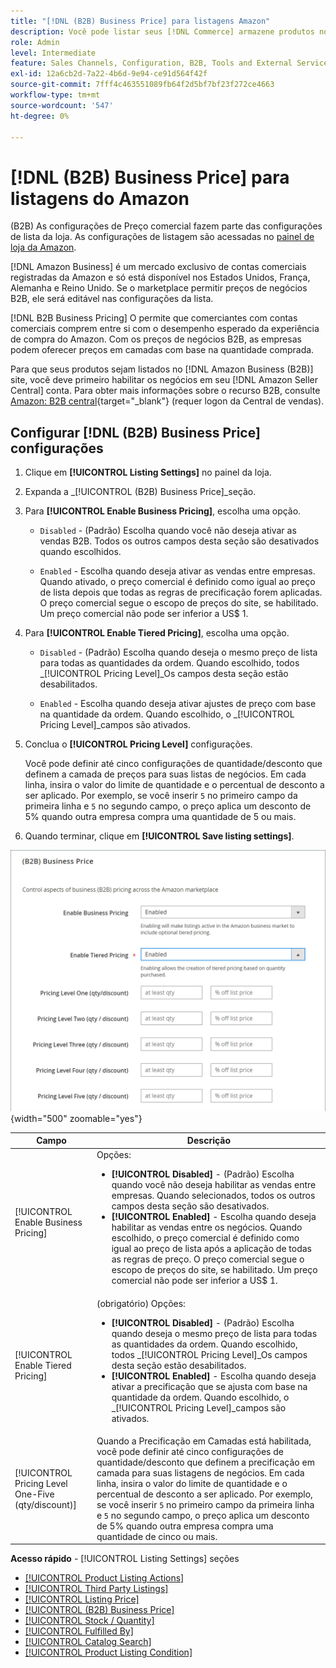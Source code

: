 ```yaml
---
title: "[!DNL (B2B) Business Price] para listagens Amazon"
description: Você pode listar seus [!DNL Commerce] armazene produtos no site Amazon Business (B2B) habilitando negócios em seu Amazon [!DNL Seller Central] conta.
role: Admin
level: Intermediate
feature: Sales Channels, Configuration, B2B, Tools and External Services, Merchandising, Integration
exl-id: 12a6cb2d-7a22-4b6d-9e94-ce91d564f42f
source-git-commit: 7fff4c463551089fb64f2d5bf7bf23f272ce4663
workflow-type: tm+mt
source-wordcount: '547'
ht-degree: 0%

---
```


# [!DNL (B2B) Business Price] para listagens do Amazon

(B2B) As configurações de Preço comercial fazem parte das configurações de lista da loja. As configurações de listagem são acessadas no [painel de loja da Amazon](./amazon-store-dashboard.md).

[!DNL Amazon Business] é um mercado exclusivo de contas comerciais registradas da Amazon e só está disponível nos Estados Unidos, França, Alemanha e Reino Unido. Se o marketplace permitir preços de negócios B2B, ele será editável nas configurações da lista.

[!DNL B2B Business Pricing] O permite que comerciantes com contas comerciais comprem entre si com o desempenho esperado da experiência de compra do Amazon. Com os preços de negócios B2B, as empresas podem oferecer preços em camadas com base na quantidade comprada.

Para que seus produtos sejam listados no [!DNL Amazon Business (B2B)] site, você deve primeiro habilitar os negócios em seu [!DNL Amazon Seller Central] conta. Para obter mais informações sobre o recurso B2B, consulte [Amazon: B2B central](https://sellercentral.amazon.com/gp/help/G202161480/){target="_blank"} (requer logon da Central de vendas).

## Configurar [!DNL (B2B) Business Price] configurações

1. Clique em **[!UICONTROL Listing Settings]** no painel da loja.

1. Expanda a _[!UICONTROL (B2B) Business Price]_seção.

1. Para **[!UICONTROL Enable Business Pricing]**, escolha uma opção.

   - `Disabled` - (Padrão) Escolha quando você não deseja ativar as vendas B2B. Todos os outros campos desta seção são desativados quando escolhidos.

   - `Enabled` - Escolha quando deseja ativar as vendas entre empresas. Quando ativado, o preço comercial é definido como igual ao preço de lista depois que todas as regras de precificação forem aplicadas. O preço comercial segue o escopo de preços do site, se habilitado. Um preço comercial não pode ser inferior a US$ 1.

1. Para **[!UICONTROL Enable Tiered Pricing]**, escolha uma opção.

   - `Disabled` - (Padrão) Escolha quando deseja o mesmo preço de lista para todas as quantidades da ordem. Quando escolhido, todos _[!UICONTROL Pricing Level]_Os campos desta seção estão desabilitados.

   - `Enabled` - Escolha quando deseja ativar ajustes de preço com base na quantidade da ordem. Quando escolhido, o _[!UICONTROL Pricing Level]_campos são ativados.

1. Conclua o **[!UICONTROL Pricing Level]** configurações.

   Você pode definir até cinco configurações de quantidade/desconto que definem a camada de preços para suas listas de negócios. Em cada linha, insira o valor do limite de quantidade e o percentual de desconto a ser aplicado. Por exemplo, se você inserir `5` no primeiro campo da primeira linha e `5` no segundo campo, o preço aplica um desconto de 5% quando outra empresa compra uma quantidade de 5 ou mais.

1. Quando terminar, clique em **[!UICONTROL Save listing settings]**.

![Preços de negócios da Amazon (B2B)](assets/amazon-business-pricing.png){width="500" zoomable="yes"}

| Campo | Descrição |
|----------------------------------------------------|------------------------------------------------------------------------------------------------------------------------------------------------------------------------------------------------------------------------------------------------------------------------------------------------------------------------------------------------------------------------------------------------------------------------------------------------------------------------------------------------------------------------|
| [!UICONTROL Enable Business Pricing] | Opções: <ul><li>**[!UICONTROL Disabled]** - (Padrão) Escolha quando você não deseja habilitar as vendas entre empresas. Quando selecionados, todos os outros campos desta seção são desativados.</li><li>**[!UICONTROL Enabled]** - Escolha quando deseja habilitar as vendas entre os negócios. Quando escolhido, o preço comercial é definido como igual ao preço de lista após a aplicação de todas as regras de preço. O preço comercial segue o escopo de preços do site, se habilitado. Um preço comercial não pode ser inferior a US$ 1.</li></ul> |
| [!UICONTROL Enable Tiered Pricing] | (obrigatório) Opções: <ul><li>**[!UICONTROL Disabled]** - (Padrão) Escolha quando deseja o mesmo preço de lista para todas as quantidades da ordem. Quando escolhido, todos _[!UICONTROL Pricing Level]_Os campos desta seção estão desabilitados.</li><li>**[!UICONTROL Enabled]** - Escolha quando deseja ativar a precificação que se ajusta com base na quantidade da ordem. Quando escolhido, o _[!UICONTROL Pricing Level]_campos são ativados.</li></ul> |
| [!UICONTROL Pricing Level One-Five (qty/discount)] | Quando a Precificação em Camadas está habilitada, você pode definir até cinco configurações de quantidade/desconto que definem a precificação em camada para suas listagens de negócios. Em cada linha, insira o valor do limite de quantidade e o percentual de desconto a ser aplicado. Por exemplo, se você inserir `5` no primeiro campo da primeira linha e `5` no segundo campo, o preço aplica um desconto de 5% quando outra empresa compra uma quantidade de cinco ou mais. |

**Acesso rápido** - [!UICONTROL Listing Settings] seções

- [[!UICONTROL Product Listing Actions]](./product-listing-actions.md)
- [[!UICONTROL Third Party Listings]](./third-party-listing-settings.md)
- [[!UICONTROL Listing Price]](./listing-price.md)
- [[!UICONTROL (B2B) Business Price]](./business-pricing.md)
- [[!UICONTROL Stock / Quantity]](./stock-quantity.md)
- [[!UICONTROL Fulfilled By]](./fulfilled-by.md)
- [[!UICONTROL Catalog Search]](./catalog-search.md)
- [[!UICONTROL Product Listing Condition]](./product-listing-condition.md)
